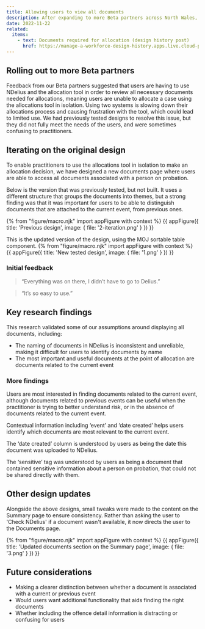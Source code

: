 ```yaml
---
title: Allowing users to view all documents
description: After expanding to more Beta partners across North Wales, we're enabling users to access all documents associated with a person on probation
date: 2022-11-22
related:
  items:
    - text: Documents required for allocation (design history post)
      href: https://manage-a-workforce-design-history.apps.live.cloud-platform.service.justice.gov.uk/more-documents/
---
```


## Rolling out to more Beta partners

Feedback from our Beta partners suggested that users are having to use NDelius and the allocation tool in order to review all necessary documents needed for allocations, meaning users are unable to allocate a case using the allocations tool in isolation. Using two systems is slowing down their allocations process and causing frustration with the tool, which could lead to limited use. We had previously tested designs to resolve this issue, but they did not fully meet the needs of the users, and were sometimes confusing to practitioners.

## Iterating on the original design

To enable practitioners to use the allocations tool in isolation to make an allocation decision, we have designed a new documents page where users are able to access all documents associated with a person on probation.

Below is the version that was previously tested, but not built. It uses a different structure that groups the documents into themes, but a strong finding was that it was important for users to be able to distinguish documents that are attached to the current event, from previous ones.

{% from "figure/macro.njk" import appFigure with context %}
{{ appFigure({
  title: 'Previous design',
  image: {
    file: '2-iteration.png'
  }
}) }}

This is the updated version of the design, using the MOJ sortable table component.
{% from "figure/macro.njk" import appFigure with context %}
{{ appFigure({
  title: 'New tested design',
  image: {
    file: '1.png'
  }
}) }}

### Initial feedback

> “Everything was on there, I didn’t have to go to Delius.”

> “It’s so easy to use.”

## Key research findings

This research validated some of our assumptions around displaying all documents, including:

- The naming of documents in NDelius is inconsistent and unreliable, making it difficult for users to identify documents by name
- The most important and useful documents at the point of allocation are documents related to the current event

### More findings

Users are most interested in finding documents related to the current event, although documents related to previous events can be useful when the practitioner is trying to better understand risk, or in the absence of documents related to the current event.

Contextual information including ‘event’ and ‘date created’ helps users identify which documents are most relevant to the current event.

The ‘date created’ column is understood by users as being the date this document was uploaded to NDelius.

The ‘sensitive’ tag was understood by users as being a document that contained sensitive information about a person on probation, that could not be shared directly with them.

## Other design updates

Alongside the above designs, small tweaks were made to the content on the Summary page to ensure consistency. Rather than asking the user to 'Check NDelius' if a document wasn't available, it now directs the user to the Documents page.

{% from "figure/macro.njk" import appFigure with context %}
{{ appFigure({
  title: 'Updated documents section on the Summary page',
  image: {
    file: '3.png'
  }
}) }}

## Future considerations

- Making a clearer distinction between whether a document is associated with a current or previous event
- Would users want additional functionality that aids finding the right documents
- Whether including the offence detail information is distracting or confusing for users
